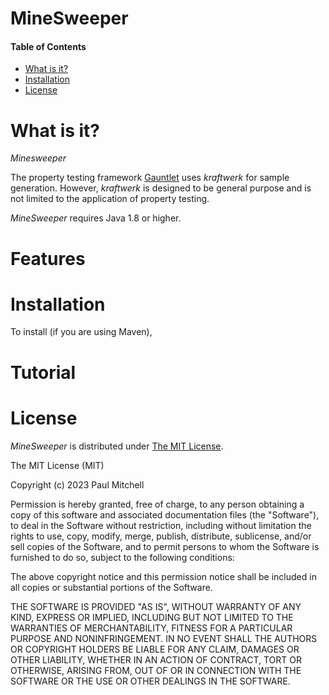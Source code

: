 # MineSweeper

#### Table of Contents

- [What is it?](#what-is-it)
- [Installation](#installation)
- [License](#license)

# <a name="what-is-it">What is it?</a>

_Minesweeper_

The property testing framework [Gauntlet](https://github.com/kschuetz/gauntlet) uses _kraftwerk_ for sample generation. However, _kraftwerk_ is designed to be general purpose and is not limited to the application of property testing.

_MineSweeper_ requires Java 1.8 or higher.

# <a name="features">Features</a>

# <a name="installation">Installation</a>

To install (if you are using Maven),

# <a name="tutorial">Tutorial</a>

# <a name="license">License</a>

_MineSweeper_ is distributed under [The MIT License](http://choosealicense.com/licenses/mit/).

The MIT License (MIT)

Copyright (c) 2023 Paul Mitchell

Permission is hereby granted, free of charge, to any person obtaining a copy
of this software and associated documentation files (the "Software"), to deal
in the Software without restriction, including without limitation the rights
to use, copy, modify, merge, publish, distribute, sublicense, and/or sell
copies of the Software, and to permit persons to whom the Software is
furnished to do so, subject to the following conditions:

The above copyright notice and this permission notice shall be included in all
copies or substantial portions of the Software.

THE SOFTWARE IS PROVIDED "AS IS", WITHOUT WARRANTY OF ANY KIND, EXPRESS OR
IMPLIED, INCLUDING BUT NOT LIMITED TO THE WARRANTIES OF MERCHANTABILITY,
FITNESS FOR A PARTICULAR PURPOSE AND NONINFRINGEMENT. IN NO EVENT SHALL THE
AUTHORS OR COPYRIGHT HOLDERS BE LIABLE FOR ANY CLAIM, DAMAGES OR OTHER
LIABILITY, WHETHER IN AN ACTION OF CONTRACT, TORT OR OTHERWISE, ARISING FROM,
OUT OF OR IN CONNECTION WITH THE SOFTWARE OR THE USE OR OTHER DEALINGS IN THE
SOFTWARE.
